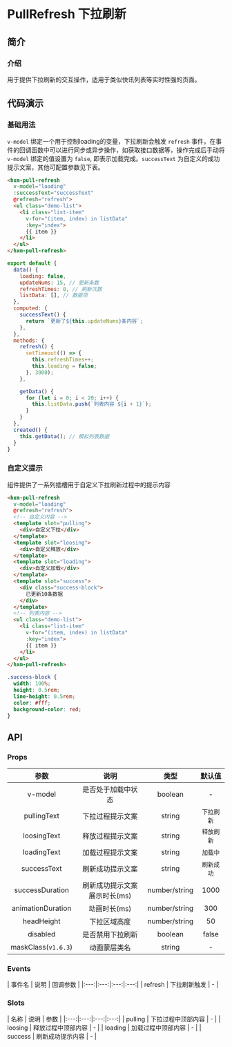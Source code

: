 # PullRefresh 下拉刷新 <Badge text="1.2.3+" />

## 简介

<card>

### 介绍
用于提供下拉刷新的交互操作，适用于类似快讯列表等实时性强的页面。

</card>

## 代码演示

<card>

### 基础用法

`v-model` 绑定一个用于控制loading的变量，下拉刷新会触发 `refresh` 事件，在事件的回调函数中可以进行同步或异步操作，如获取接口数据等，操作完成后手动将 `v-model` 绑定的值设置为 `false`, 即表示加载完成。`successText` 为自定义的成功提示文案，其他可配置参数见下表。

```html
<hxm-pull-refresh
  v-model="loading"
  :successText="successText"
  @refresh="refresh">
  <ul class="demo-list">
    <li class="list-item"
      v-for="(item, index) in listData"
      :key="index">
      {{ item }}
    </li>
  </ul>
</hxm-pull-refresh>
```

```javascript
export default {
  data() {
    loading: false,
    updateNums: 15, // 更新条数
    refreshTimes: 0, // 刷新次数
    listData: [], // 数据项
  },
  computed: {
    successText() {
      return `更新了${this.updateNums}条内容`;
    },
  },
  methods: {
    refresh() {
      setTimeout(() => {
        this.refreshTimes++;
        this.loading = false;
      }, 3000);
    },

    getData() {
      for (let i = 0; i < 20; i++) {
        this.listData.push(`列表内容 ${i + 1}`);
      }
    }
  },
  created() {
    this.getData(); // 模拟列表数据
  }
}
```
</card>

<card>

### 自定义提示

组件提供了一系列插槽用于自定义下拉刷新过程中的提示内容

```html
<hxm-pull-refresh
  v-model="loading"
  @refresh="refresh">
  <!-- 自定义内容 -->
  <template slot="pulling">
    <div>自定义下拉</div>
  </template>
  <template slot="loosing">
    <div>自定义释放</div>
  </template>
  <template slot="loading">
    <div>自定义加载</div>
  </template>
  <template slot="success">
    <div class="success-block">
      已更新10条数据
    </div>
  </template>
  <!-- 列表内容 -->
  <ul class="demo-list">
    <li class="list-item"
      v-for="(item, index) in listData"
      :key="index">
      {{ item }}
    </li>
  </ul>
</hxm-pull-refresh>
```

```css
.success-block {
  width: 100%;
  height: 0.5rem;
  line-height: 0.5rem;
  color: #fff;
  background-color: red;
}
```
</card>

## API

<card>

### Props

| 参数 | 说明 | 类型 | 默认值 |
|:---:|:---:|:---:|:---:|
| v-model | 是否处于加载中状态 | boolean | - |
| pullingText | 下拉过程提示文案 | string | `下拉刷新` |
| loosingText | 释放过程提示文案 | string | `释放刷新` |
| loadingText | 加载过程提示文案 | string | `加载中` |
| successText | 刷新成功提示文案 | string | `刷新成功` |
| successDuration | 刷新成功提示文案展示时长(ms) | number/string | 1000 |
| animationDuration | 动画时长(ms) | number/string | 300 |
| headHeight | 下拉区域高度 | number/string | 50 |
| disabled | 是否禁用下拉刷新 | boolean | false |
| maskClass(`v1.6.3`) | 动画蒙层类名 | string | - |

</card>

<card>

### Events
| 事件名 | 说明 | 回调参数 |
|:---:|:---:|:---:|:---:|
| refresh | 下拉刷新触发 | - |

</card>

<card>

### Slots
| 名称 | 说明 | 参数 |
|:---:|:---:|:---:|:---:|
| pulling | 下拉过程中顶部内容 | - |
| loosing | 释放过程中顶部内容 | - |
| loading | 加载过程中顶部内容 | - |
| success | 刷新成功提示内容 | - |


</card>

<demo/>